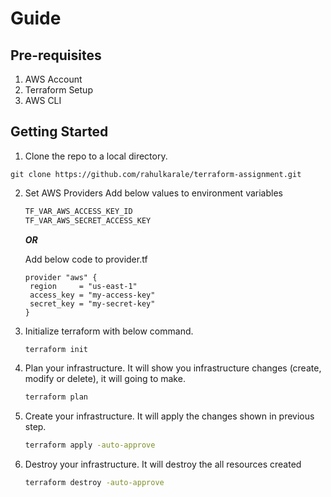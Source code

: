 # Guide

## Pre-requisites
1. AWS Account
2. Terraform Setup
4. AWS CLI

## Getting Started
1. Clone the repo to a local directory.

```
git clone https://github.com/rahulkarale/terraform-assignment.git
```

2. Set AWS Providers
   Add below values to environment variables
    ```sh
    TF_VAR_AWS_ACCESS_KEY_ID
    TF_VAR_AWS_SECRET_ACCESS_KEY
    ```
   ***OR***

   Add below code to provider.tf
   ```
   provider "aws" {
    region     = "us-east-1"
    access_key = "my-access-key"
    secret_key = "my-secret-key"
   }
   ```
3. Initialize terraform with below command.
    ```sh
    terraform init
    ```
   
4. Plan your infrastructure. It will show you infrastructure changes (create, modify or delete), it will going to make.
    ```sh
    terraform plan 
    ```
5. Create your infrastructure. It will apply the changes shown in previous step.
    ```sh
    terraform apply -auto-approve
    ```

6. Destroy your infrastructure. It will destroy the all resources created
    ```sh
    terraform destroy -auto-approve
    ```
